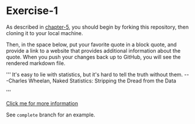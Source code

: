 # Exercise-1

As described in [chapter-5](https://info201-s17.github.io/book/introduction-to-git-and-github.html), you should begin by forking this repository, then cloning it to your local machine.

Then, in the space below, put your favorite quote in a block quote, and provide a link to a website that provides additional information about the quote. When you push your changes back up to GitHub, you will see the rendered markdown file.

'''
It's easy to lie with statistics, but it's hard to tell the truth without them.
---Charles Wheelan, Naked Statistics: Stripping the Dread from the Data

'''

[Click me for more information](https://www.goodreads.com/work/quotes/19340142-naked-statistics-stripping-the-dread-from-the-data)

See `complete` branch for an example.
